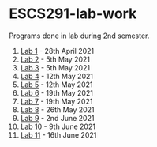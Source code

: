 # ESCS291-lab-work
Programs done in lab during 2nd semester.

1.  [Lab 1](https://github.com/ArnabC27/ESCS291-lab-work/tree/main/lab-1-28-apr-2021) - 28th April 2021
2.  [Lab 2](https://github.com/ArnabC27/ESCS291-lab-work/tree/main/lab-2-5-may-2021) - 5th May 2021
3.  [Lab 3](https://github.com/ArnabC27/ESCS291-lab-work/tree/main/lab-3-5-may-2021) - 5th May 2021
4.  [Lab 4](https://github.com/ArnabC27/ESCS291-lab-work/tree/main/lab-4-12-may-2021) - 12th May 2021
5.  [Lab 5](https://github.com/ArnabC27/ESCS291-lab-work/tree/main/lab-5-12-may-2021) - 12th May 2021
6.  [Lab 6](https://github.com/ArnabC27/ESCS291-lab-work/tree/main/lab-6-19-may-2021) - 19th May 2021
7.  [Lab 7](https://github.com/ArnabC27/ESCS291-lab-work/tree/main/lab-7-19-may-2021) - 19th May 2021
8.  [Lab 8](https://github.com/ArnabC27/ESCS291-lab-work/tree/main/lab-8-26-may-2021) - 26th May 2021
9.  [Lab 9](https://github.com/ArnabC27/ESCS291-lab-work/tree/main/lab-9-2-jun-2021) - 2nd June 2021
10. [Lab 10](https://github.com/ArnabC27/ESCS291-lab-work/tree/main/lab-10-9-jun-2021) - 9th June 2021
11. [Lab 11](https://github.com/ArnabC27/ESCS291-lab-work/tree/main/lab-11-16-jun-2021) - 16th June 2021

